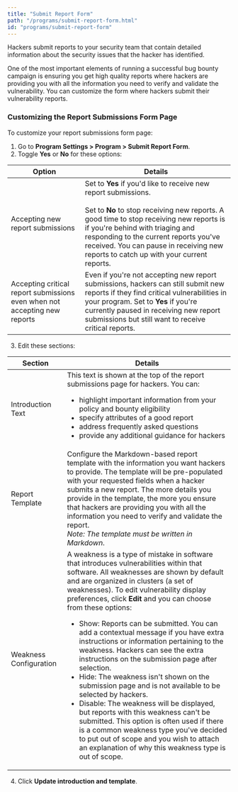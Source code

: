 ```yaml
---
title: "Submit Report Form"
path: "/programs/submit-report-form.html"
id: "programs/submit-report-form"
---
```


Hackers submit reports to your security team that contain detailed information about the security issues that the hacker has identified.

One of the most important elements of running a successful bug bounty campaign is ensuring you get high quality reports where hackers are providing you with all the information you need to verify and validate the vulnerability. You can customize the form where hackers submit their vulnerability reports.

### Customizing the Report Submissions Form Page
To customize your report submissions form page:
1. Go to **Program Settings > Program > Submit Report Form**.
2. Toggle **Yes** or **No** for these options:

Option | Details
------ | -------
Accepting new report submissions | Set to **Yes** if you'd like to receive new report submissions. <br><br>Set to **No** to stop receiving new reports. A good time to stop receiving new reports is if you're behind with triaging and responding to the current reports you've received. You can pause in receiving new reports to catch up with your current reports.
Accepting critical report submissions even when not accepting new reports | Even if you're not accepting new report submissions, hackers can still submit new reports if they find critical vulnerabilities in your program. Set to **Yes** if you're currently paused in receiving new report submissions but still want to receive critical reports.  

3. Edit these sections:

Section | Details
------- | --------
Introduction Text | This text is shown at the top of the report submissions page for hackers. You can: <br><ul><li>highlight important information from your policy and bounty eligibility</li><li>specify attributes of a good report</li><li>address frequently asked questions</li><li>provide any additional guidance for hackers</li></ul>
Report Template | Configure the Markdown-based report template with the information you want hackers to provide. The template will be pre-populated with your requested fields when a hacker submits a new report. The more details you provide in the template, the more you ensure that hackers are providing you with all the information you need to verify and validate the report. <br> *Note: The template must be written in Markdown*.
Weakness Configuration | A weakness is a type of mistake in software that introduces vulnerabilities within that software. All weaknesses are shown by default and are organized in clusters (a set of weaknesses). To edit vulnerability display preferences, click **Edit** and you can choose from these options: <br><ul><li>Show: Reports can be submitted. You can add a contextual message if you have extra instructions or information pertaining to the weakness. Hackers can see the extra instructions on the submission page after selection.</li><li>Hide: The weakness isn't shown on the submission page and is not available to be selected by hackers.</li><li>Disable: The weakness will be displayed, but reports with this weakness can't be submitted. This option is often used if there is a common weakness type you've decided to put out of scope and you wish to attach an explanation of why this weakness type is out of scope. </li></ul>

4. Click **Update introduction and template**.
